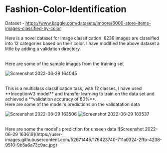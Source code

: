 # Fashion-Color-Identification

Dataset - https://www.kaggle.com/datasets/imoore/6000-store-items-images-classified-by-color

Here is a novel dataset for image classification. 6239 images are classified into 12 categories based on their color.
I have modified the above dataset a little by adding a validation directory.

</br>
Here are some of the sample images from the training set

![Screenshot 2022-06-29 164045](https://user-images.githubusercontent.com/52671445/176423018-a1291e60-7278-4fbe-b694-da776c115edc.jpg)

</br>
This is a multiclass classification task, with 12 classes, I have used **InceptionV3 model** and transfer learning to train on the data set and achieved a **validation accuracy of 80%**.

</br>
Here are some of the model's predictions on the validatation data

![Screenshot 2022-06-29 163506](https://user-images.githubusercontent.com/52671445/176423508-fb1b6c10-11db-4ad7-aa3d-67a9455b2cc2.jpg)
![Screenshot 2022-06-29 163537](https://user-images.githubusercontent.com/52671445/176423524-987620c3-bf74-4c2a-b780-0978502eef3f.jpg)

</br>
Here are some the model's prediction for unseen data
![Screenshot 2022-06-29 163619](https://user-images.githubusercontent.com/52671445/176423740-711a0324-2ffb-4238-9510-9b5a6a73c9ac.jpg)
